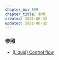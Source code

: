 ```yaml
---
chapter_no: 999
chapter_title: 参考
created: 2021-06-02
updated: 2021-06-02
---
```

### 参照
- [(Liquid) Control flow](https://shopify.github.io/liquid/tags/control-flow/)
